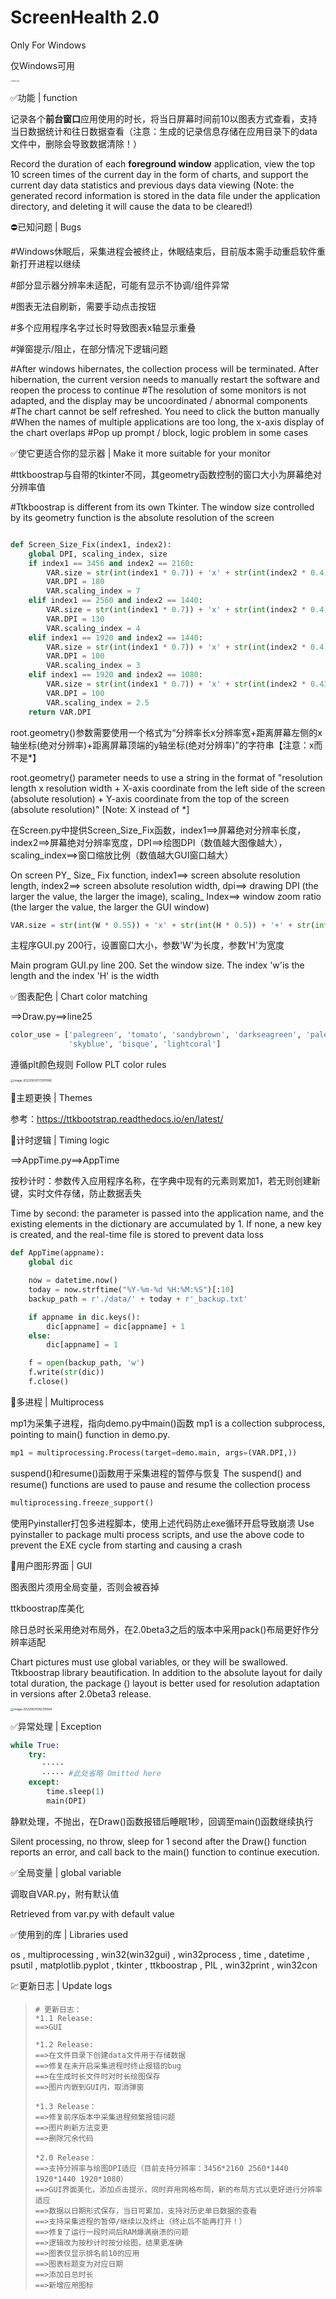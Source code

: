 # **ScreenHealth 2.0**

Only For Windows

仅Windows可用

[^所有Python模块下载到同一目录，需要的库安装齐全情况下可运行，或直接下载ScreenHealth2.0release.exe（若有报毒请忽略）]: All Python modules can be downloaded to the same directory and run when the required libraries are fully installed, or directly download screenhealth2.0release exe

<img src="https://s1.ax1x.com/2022/06/30/jK5wzF.png" alt="jK5wzF.png" alt="image1" style="zoom:15%;" />

✅功能 | function

记录各个**前台窗口**应用使用的时长，将当日屏幕时间前10以图表方式查看，支持当日数据统计和往日数据查看（注意：生成的记录信息存储在应用目录下的data文件中，删除会导致数据清除！）

Record the duration of each **foreground window** application, view the top 10 screen times of the current day in the form of charts, and support the current day data statistics and previous days data viewing (Note: the generated record information is stored in the data file under the application directory, and deleting it will cause the data to be cleared!)

⛔已知问题 | Bugs

#Windows休眠后，采集进程会被终止，休眠结束后，目前版本需手动重启软件重新打开进程以继续

#部分显示器分辨率未适配，可能有显示不协调/组件异常

#图表无法自刷新，需要手动点击按钮

#多个应用程序名字过长时导致图表x轴显示重叠

#弹窗提示/阻止，在部分情况下逻辑问题

#After windows hibernates, the collection process will be terminated. After hibernation, the current version needs to manually restart the software and reopen the process to continue
#The resolution of some monitors is not adapted, and the display may be uncoordinated / abnormal components
#The chart cannot be self refreshed. You need to click the button manually
#When the names of multiple applications are too long, the x-axis display of the chart overlaps
#Pop up prompt / block, logic problem in some cases

✅使它更适合你的显示器 | Make it more suitable for your monitor

#ttkboostrap与自带的tkinter不同，其geometry函数控制的窗口大小为屏幕绝对分辨率值

#Ttkboostrap is different from its own Tkinter. The window size controlled by its geometry function is the absolute resolution of the screen

```python

def Screen_Size_Fix(index1, index2):
    global DPI, scaling_index, size
    if index1 == 3456 and index2 == 2160:
        VAR.size = str(int(index1 * 0.7)) + 'x' + str(int(index2 * 0.4)) + '+' + str(int(index1 * 0.2)) + '+' + str(int(index2 * 0.25))
        VAR.DPI = 180
        VAR.scaling_index = 7
    elif index1 == 2560 and index2 == 1440:
        VAR.size = str(int(index1 * 0.7)) + 'x' + str(int(index2 * 0.4)) + '+' + str(int(index1 * 0.2)) + '+' + str(int(index2 * 0.25))
        VAR.DPI = 130
        VAR.scaling_index = 4
    elif index1 == 1920 and index2 == 1440:
        VAR.size = str(int(index1 * 0.7)) + 'x' + str(int(index2 * 0.4)) + '+' + str(int(index1 * 0.2)) + '+' + str(int(index2 * 0.25))
        VAR.DPI = 100
        VAR.scaling_index = 3
    elif index1 == 1920 and index2 == 1080:
        VAR.size = str(int(index1 * 0.7)) + 'x' + str(int(index2 * 0.43)) + '+' + str(int(index1 * 0.2)) + '+' + str(int(index2 * 0.25))
        VAR.DPI = 100
        VAR.scaling_index = 2.5
    return VAR.DPI
```

root.geometry()参数需要使用一个格式为“分辨率长x分辨率宽+距离屏幕左侧的x轴坐标(绝对分辨率)+距离屏幕顶端的y轴坐标(绝对分辨率)”的字符串【注意：x而不是*】

root.geometry() parameter needs to use a string in the format of "resolution length x resolution width + X-axis coordinate from the left side of the screen (absolute resolution) + Y-axis coordinate from the top of the screen (absolute resolution)" [Note: X instead of *]

在Screen.py中提供Screen_Size_Fix函数，index1==>屏幕绝对分辨率长度，index2==>屏幕绝对分辨率宽度，DPI==>绘图DPI（数值越大图像越大），scaling_index==>窗口缩放比例（数值越大GUI窗口越大）

On screen PY_ Size_ Fix function, index1==> screen absolute resolution length, index2==> screen absolute resolution width, dpi==> drawing DPI (the larger the value, the larger the image), scaling_ Index==> window zoom ratio (the larger the value, the larger the GUI window)

```python
VAR.size = str(int(W * 0.55)) + 'x' + str(int(H * 0.5)) + '+' + str(int(W * 0.25)) + '+' + str(int(H * 0.25))
```

主程序GUI.py 200行，设置窗口大小，参数'W'为长度，参数'H'为宽度

Main program GUI.py line 200. Set the window size. The index 'w'is the length and the index 'H' is the width

✅图表配色 | Chart color matching

==>Draw.py==>line25

```python
color_use = ['palegreen', 'tomato', 'sandybrown', 'darkseagreen', 'paleturquoise', 'lightsteelblue', 'lightgreen',
             'skyblue', 'bisque', 'lightcoral']
```

遵循plt颜色规则  Follow PLT color rules

<img src="C:\Users\张丰伟\AppData\Roaming\Typora\typora-user-images\image-20220630172911066.png" alt="image-20220630172911066" style="zoom: 33%;" />

🍳主题更换 | Themes

参考：https://ttkbootstrap.readthedocs.io/en/latest/

🍳计时逻辑 | Timing logic

==>AppTime.py==>AppTime

按秒计时：参数传入应用程序名称，在字典中现有的元素则累加1，若无则创建新键，实时文件存储，防止数据丢失

Time by second: the parameter is passed into the application name, and the existing elements in the dictionary are accumulated by 1. If none, a new key is created, and the real-time file is stored to prevent data loss

```python
def AppTime(appname):
    global dic

    now = datetime.now()
    today = now.strftime("%Y-%m-%d %H:%M:%S")[:10]
    backup_path = r'./data/' + today + r'_backup.txt'

    if appname in dic.keys():
        dic[appname] = dic[appname] + 1
    else:
        dic[appname] = 1

    f = open(backup_path, 'w')
    f.write(str(dic))
    f.close()
```

🍳多进程 | Multiprocess

mp1为采集子进程，指向demo.py中main()函数   mp1 is a collection subprocess, pointing to main() function in demo.py. 

```python
mp1 = multiprocessing.Process(target=demo.main, args=(VAR.DPI,))
```

suspend()和resume()函数用于采集进程的暂停与恢复    The suspend() and resume() functions are used to pause and resume the collection process

```python
multiprocessing.freeze_support()
```

使用Pyinstaller打包多进程脚本，使用上述代码防止exe循环开启导致崩溃   Use pyinstaller to package multi process scripts, and use the above code to prevent the EXE cycle from starting and causing a crash

🍳用户图形界面 | GUI

图表图片须用全局变量，否则会被吞掉

ttkboostrap库美化

除日总时长采用绝对布局外，在2.0beta3之后的版本中采用pack()布局更好作分辨率适配

Chart pictures must use global variables, or they will be swallowed.
Ttkboostrap library beautification.
In addition to the absolute layout for daily total duration, the package () layout is better used for resolution adaptation in versions after 2.0beta3 release.

<img src="C:\Users\张丰伟\AppData\Roaming\Typora\typora-user-images\image-20220630182311064.png" alt="image-20220630182311064" style="zoom: 33%;" />

✅异常处理 | Exception

```python
while True:
    try:
       ·····
       ····· #此处省略 Omitted here
    except:
        time.sleep(1)
        main(DPI)
```

静默处理，不抛出，在Draw()函数报错后睡眠1秒，回调至main()函数继续执行

Silent processing, no throw, sleep for 1 second after the Draw() function reports an error, and call back to the main() function to continue execution.

✅全局变量 | global variable

调取自VAR.py，附有默认值

Retrieved from var.py with default value

✅使用到的库 | Libraries used

os , multiprocessing , win32(win32gui) , win32process , time , datetime , psutil , matplotlib.pyplot , tkinter , ttkboostrap , PIL , win32print , win32con

💹更新日志 | Update logs

> ```
> # 更新日志：            
> *1.1 Release:
> ==>GUI
> 
> *1.2 Release:
> ==>在文件目录下创建data文件用于存储数据
> ==>修复在未开启采集进程时终止报错的bug
> ==>在生成时长文件时对时长绘图保存
> ==>图片内嵌到GUI内，取消弹窗
> 
> *1.3 Release：
> ==>修复前序版本中采集进程频繁报错问题
> ==>图片刷新方法变更
> ==>删除冗余代码
> 
> *2.0 Release：
> ==>支持分辨率与绘图DPI适应（目前支持分辨率：3456*2160 2560*1440 1920*1440 1920*1080）
> ==>GUI界面美化，添加点击提示，同时弃用网格布局，新的布局方式以更好进行分辨率适应
> ==>数据以日期形式保存，当日可累加，支持对历史单日数据的查看
> ==>支持采集进程的暂停/继续以及终止（终止后不能再打开！）
> ==>修复了运行一段时间后RAM爆满崩溃的问题
> ==>逻辑改为按秒计时按分绘图，结果更准确
> ==>图表仅显示排名前10的应用
> ==>图表标题变为对应日期
> ==>添加日总时长
> ==>新增应用图标
> ```

